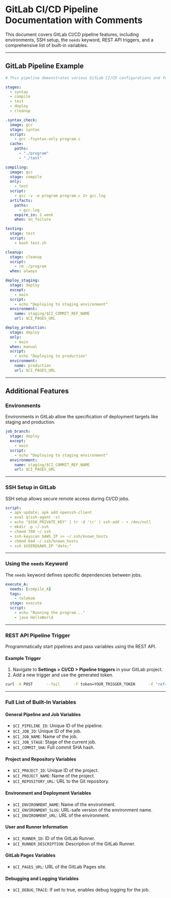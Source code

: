 
# GitLab CI/CD Pipeline Documentation with Comments

This document covers GitLab CI/CD pipeline features, including environments, SSH setup, the `needs` keyword, REST API triggers, and a comprehensive list of built-in variables.

---

## GitLab Pipeline Example

```yaml
# This pipeline demonstrates various GitLab CI/CD configurations and features.

stages:
  - syntax
  - compile
  - test
  - deploy
  - cleanup

.syntax_check:
  image: gcc
  stage: syntax
  script:
    - gcc -fsyntax-only program.c
  cache:
    paths:
      - "./program"
      - "./test"

compiling:
  image: gcc
  stage: compile
  only:
    - test
  script:
    - gcc -v -o program program.c 2> gcc.log
  artifacts:
    paths:
      - gcc.log
    expire_in: 1 week
    when: on_failure

testing:
  stage: test
  script:
    - bash test.sh

cleanup:
  stage: cleanup
  script:
    - rm ./program
  when: always

deploy_staging:
  stage: deploy
  except:
    - main
  script:
    - echo "Deploying to staging environment"
  environment:
    name: staging/$CI_COMMIT_REF_NAME
    url: $CI_PAGES_URL

deploy_production:
  stage: deploy
  only:
    - main
  when: manual
  script:
    - echo "Deploying to production"
  environment:
    name: production
    url: $CI_PAGES_URL
```

---

## Additional Features

### Environments
Environments in GitLab allow the specification of deployment targets like staging and production.

```yaml
job_branch:
  stage: deploy
  except:
    - main
  script:
    - echo "Deploying to staging environment"
  environment:
    name: staging/$CI_COMMIT_REF_NAME
    url: $CI_PAGES_URL
```

---

### SSH Setup in GitLab
SSH setup allows secure remote access during CI/CD jobs.

```yaml
script:
  - apk update; apk add openssh-client
  - eval $(ssh-agent -s)
  - echo "$SSH_PRIVATE_KEY" | tr -d '\r' | ssh-add - > /dev/null
  - mkdir -p ~/.ssh
  - chmod 700 ~/.ssh
  - ssh-keyscan $AWS_IP >> ~/.ssh/known_hosts
  - chmod 644 ~/.ssh/known_hosts
  - ssh $USER@$AWS_IP "date;"
```

---

### Using the `needs` Keyword
The `needs` keyword defines specific dependencies between jobs.

```yaml
execute_A:
  needs: [compile_A]
  tags:
    - telekom
  stage: execute
  script:
    - echo "Running the program..."
    - java HelloWorld
```

---

### REST API Pipeline Trigger
Programmatically start pipelines and pass variables using the REST API.

#### Example Trigger
1. Navigate to **Settings > CI/CD > Pipeline triggers** in your GitLab project.
2. Add a new trigger and use the generated token.

```bash
curl -X POST      --fail      -F token=YOUR_TRIGGER_TOKEN      -F "ref=main"      -F "variables[MY_VAR]=my_value"      https://gitlab.com/api/v4/projects/YOUR_PROJECT_ID/trigger/pipeline
```

---

### Full List of Built-In Variables

#### General Pipeline and Job Variables
- `$CI_PIPELINE_ID`: Unique ID of the pipeline.
- `$CI_JOB_ID`: Unique ID of the job.
- `$CI_JOB_NAME`: Name of the job.
- `$CI_JOB_STAGE`: Stage of the current job.
- `$CI_COMMIT_SHA`: Full commit SHA hash.

#### Project and Repository Variables
- `$CI_PROJECT_ID`: Unique ID of the project.
- `$CI_PROJECT_NAME`: Name of the project.
- `$CI_REPOSITORY_URL`: URL to the Git repository.

#### Environment and Deployment Variables
- `$CI_ENVIRONMENT_NAME`: Name of the environment.
- `$CI_ENVIRONMENT_SLUG`: URL-safe version of the environment name.
- `$CI_ENVIRONMENT_URL`: URL of the environment.

#### User and Runner Information
- `$CI_RUNNER_ID`: ID of the GitLab Runner.
- `$CI_RUNNER_DESCRIPTION`: Description of the GitLab Runner.

#### GitLab Pages Variables
- `$CI_PAGES_URL`: URL of the GitLab Pages site.

#### Debugging and Logging Variables
- `$CI_DEBUG_TRACE`: If set to true, enables debug logging for the job.
